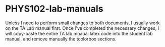 # PHYS102-lab-manuals

Unless I need to perform small changes to both documents, I usually work on the TA Lab manual first.
Once I've completed the necessary changes, I will copy-paste the entire TA lab mnaual latex code into
the student lab manual, and remove manually the tcolorbox sections.
